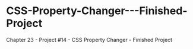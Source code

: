 # CSS-Property-Changer---Finished-Project
Chapter 23 - Project #14 - CSS Property Changer - Finished Project

